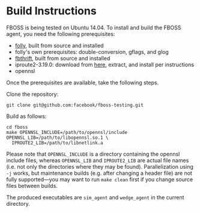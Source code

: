 # Build Instructions

FBOSS is being tested on Ubuntu 14.04. To install and build the FBOSS agent, you need the following prerequisites:

* [folly](https://github.com/facebook/folly), built from source and installed
* folly's own prerequisites: double-conversion, gflags, and glog
* [fbthrift](https://github.com/facebook/fbthrift), built from source and installed
* iproute2-3.19.0: download from [here](https://www.kernel.org/pub/linux/utils/net/iproute2/iproute2-3.19.0.tar.xz), extract, and install per instructions
* opennsl

Once the prerequisites are available, take the following steps.

Clone the repository:

```
git clone git@github.com:facebook/fboss-testing.git
```
 
Build as follows:

```
cd fboss
make OPENNSL_INCLUDE=/path/to/opennsl/include OPENNSL_LIB=/path/to/libopennsl.so.1 \
  IPROUTE2_LIB=/path/to/libnetlink.a
```

Please note that `OPENNSL_INCLUDE` is a directory containing the opennsl include files, whereas `OPENNSL_LIB` and `IPROUTE2_LIB` are actual file names (i.e. not only the directories where they may be found). Parallelization using `-j` works, but maintenance builds (e.g. after changing a header file) are not fully supported&mdash;you may want to run `make clean` first if you change source files between builds.

The produced executables are `sim_agent` and `wedge_agent` in the current directory.
